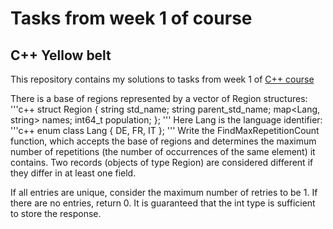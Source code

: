 # Tasks from week 1 of course

## C++ Yellow belt

This repository contains my solutions to tasks from week 1 of [C++ course](https://www.coursera.org/learn/c-plus-plus-yellow/home/welcome)
 
There is a base of regions represented by a vector of Region structures:
'''c++
struct Region {
  string std_name;
  string parent_std_name;
  map<Lang, string> names;
  int64_t population;
};
'''
Here Lang is the language identifier:
'''c++
enum class Lang {
  DE, FR, IT
};
'''
Write the FindMaxRepetitionCount function, which accepts the base of regions and determines the maximum number of repetitions (the number of occurrences of the same element) it contains. Two records (objects of type Region) are considered different if they differ in at least one field.

If all entries are unique, consider the maximum number of retries to be 1. If there are no entries, return 0. It is guaranteed that the int type is sufficient to store the response.
